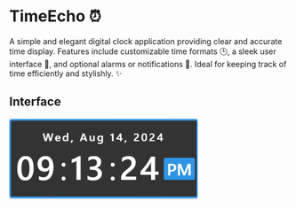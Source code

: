 # **TimeEcho** ⏰

A simple and elegant digital clock application providing clear and accurate time display. Features include customizable time formats 🕒, a sleek user interface 🎨, and optional alarms or notifications 🔔. Ideal for keeping track of time efficiently and stylishly. ✨

## Interface

![TimeEcho](/TimeEcho.png)
